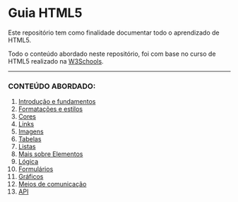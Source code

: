 # Guia HTML5
Este repositório tem como finalidade documentar todo o aprendizado de HTML5.

Todo o conteúdo abordado neste repositório, foi com base no curso de HTML5 realizado na [W3Schools](https://my-learning.w3schools.com/tutorial/html).

---

### CONTEÚDO ABORDADO:

1. [Introdução e fundamentos](01-introducao-e-fundamentos)
2. [Formatações e estilos](02-formatacao-e-estilos)
3. [Cores](03-cores)
4. [Links](04-links)
5. [Imagens](05-imagens)
6. [Tabelas](06-tabelas)
7. [Listas](07-listas)
8. [Mais sobre Elementos](08-mais-elementosHTML)
9. [Lógica](09-logica)
10. [Formulários](10-formularios)
11. [Gráficos](11-graficos)
12. [Meios de comunicação](12-meios-de-comunicacao)
13. [API](13-api)
